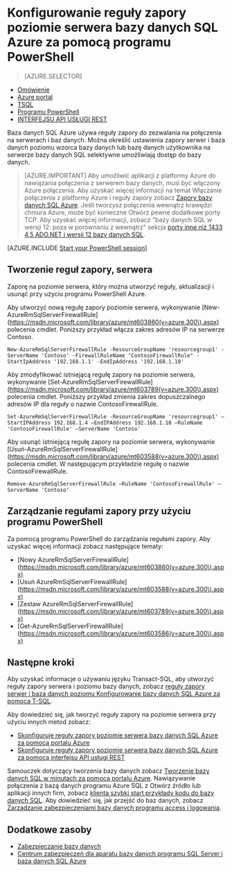 <properties
    pageTitle="Konfigurowanie reguły zapory poziomie serwera bazy danych SQL Azure za pomocą programu PowerShell | Microsoft Azure"
    description="Dowiedz się, jak skonfigurować zaporę dla adresów IP, które uzyskiwać dostęp do bazy danych programu SQL Azure."
    services="sql-database"
    documentationCenter=""
    authors="stevestein"
    manager="jhubbard"
    editor=""/>


<tags
    ms.service="sql-database"
    ms.workload="data-management"
    ms.tgt_pltfrm="na"
    ms.devlang="dotnet"
    ms.topic="article"
    ms.date="08/09/2016"
    ms.author="sstein"/>


# <a name="configure-azure-sql-database-server-level-firewall-rules-by-using-powershell"></a>Konfigurowanie reguły zapory poziomie serwera bazy danych SQL Azure za pomocą programu PowerShell


> [AZURE.SELECTOR]
- [Omówienie](sql-database-firewall-configure.md)
- [Azure portal](sql-database-configure-firewall-settings.md)
- [TSQL](sql-database-configure-firewall-settings-tsql.md)
- [Programu PowerShell](sql-database-configure-firewall-settings-powershell.md)
- [INTERFEJSU API USŁUGI REST](sql-database-configure-firewall-settings-rest.md)


Baza danych SQL Azure używa reguły zapory do zezwalania na połączenia na serwerach i baz danych. Można określić ustawienia zapory serwer i baza danych poziomu wzorca bazy danych lub bazę danych użytkownika na serwerze bazy danych SQL selektywne umożliwiają dostęp do bazy danych.

> [AZURE.IMPORTANT] Aby umożliwić aplikacji z platformy Azure do nawiązania połączenia z serwerem bazy danych, musi być włączony Azure połączenia. Aby uzyskać więcej informacji na temat Włączanie połączenia z platformy Azure i reguły zapory zobacz [Zapory bazy danych SQL Azure](sql-database-firewall-configure.md). Jeśli tworzysz połączenia wewnątrz krawędzi chmura Azure, może być konieczne Otwórz pewne dodatkowe porty TCP. Aby uzyskać więcej informacji, zobacz "bazy danych SQL w wersji 12: poza w porównaniu z wewnątrz" sekcja [porty inne niż 1433 4,5 ADO.NET i wersji 12 bazy danych SQL](sql-database-develop-direct-route-ports-adonet-v12.md).


[AZURE.INCLUDE [Start your PowerShell session](../../includes/sql-database-powershell.md)]

## <a name="create-server-firewall-rules"></a>Tworzenie reguł zapory, serwera

Zaporę na poziomie serwera, który można utworzyć reguły, aktualizacji i usunąć przy użyciu programu PowerShell Azure.

Aby utworzyć nową regułę zapory poziomie serwera, wykonywanie [New-AzureRmSqlServerFirewallRule] (https://msdn.microsoft.com/library/azure/mt603860(v=azure.300\).aspx) polecenia cmdlet. Poniższy przykład włącza zakres adresów IP na serwerze Contoso.

    New-AzureRmSqlServerFirewallRule -ResourceGroupName 'resourcegroup1' -ServerName 'Contoso' -FirewallRuleName "ContosoFirewallRule" -StartIpAddress '192.168.1.1' -EndIpAddress '192.168.1.10'       

Aby zmodyfikować istniejącą regułę zapory na poziomie serwera, wykonywanie [Set-AzureRmSqlServerFirewallRule] (https://msdn.microsoft.com/library/azure/mt603789(v=azure.300\).aspx) polecenia cmdlet. Poniższy przykład zmienia zakres dopuszczalnego adresów IP dla reguły o nazwie ContosoFirewallRule.

    Set-AzureRmSqlServerFirewallRule -ResourceGroupName 'resourcegroup1' –StartIPAddress 192.168.1.4 –EndIPAddress 192.168.1.10 –RuleName 'ContosoFirewallRule' –ServerName 'Contoso'

Aby usunąć istniejącą regułę zapory na poziomie serwera, wykonywanie [Usuń-AzureRmSqlServerFirewallRule] (https://msdn.microsoft.com/library/azure/mt603588(v=azure.300\).aspx) polecenia cmdlet. W następującym przykładzie regułę o nazwie ContosoFirewallRule.

    Remove-AzureRmSqlServerFirewallRule –RuleName 'ContosoFirewallRule' –ServerName 'Contoso'


## <a name="manage-firewall-rules-by-using-powershell"></a>Zarządzanie regułami zapory przy użyciu programu PowerShell

Za pomocą programu PowerShell do zarządzania regułami zapory. Aby uzyskać więcej informacji zobacz następujące tematy:

* [Nowy AzureRmSqlServerFirewallRule] (https://msdn.microsoft.com/library/azure/mt603860(v=azure.300\).aspx)
* [Usuń AzureRmSqlServerFirewallRule] (https://msdn.microsoft.com/library/azure/mt603588(v=azure.300\).aspx)
* [Zestaw AzureRmSqlServerFirewallRule] (https://msdn.microsoft.com/library/azure/mt603789(v=azure.300\).aspx)
* [Get-AzureRmSqlServerFirewallRule] (https://msdn.microsoft.com/library/azure/mt603586(v=azure.300\).aspx)


## <a name="next-steps"></a>Następne kroki

Aby uzyskać informacje o używaniu języku Transact-SQL, aby utworzyć reguły zapory serwera i poziomu bazy danych, zobacz [reguły zapory serwer i baza danych poziomu Konfigurowanie bazy danych SQL Azure za pomocą T-SQL](sql-database-configure-firewall-settings-tsql.md).

Aby dowiedzieć się, jak tworzyć reguły zapory na poziomie serwera przy użyciu innych metod zobacz:

- [Skonfiguruje reguły zapory poziomie serwera bazy danych SQL Azure za pomocą portalu Azure](sql-database-configure-firewall-settings.md)
- [Skonfiguruje reguły zapory poziomie serwera bazy danych SQL Azure za pomocą interfejsu API usługi REST](sql-database-configure-firewall-settings-rest.md)

Samouczek dotyczący tworzenia bazy danych zobacz [Tworzenie bazy danych SQL w minutach za pomocą portalu Azure](sql-database-get-started.md).
Nawiązywanie połączenia z bazą danych programu Azure SQL z Otwórz źródło lub aplikacji innych firm, zobacz [klienta szybki start przykłady kodu do bazy danych SQL](https://msdn.microsoft.com/library/azure/ee336282.aspx).
Aby dowiedzieć się, jak przejść do baz danych, zobacz [Zarządzanie zabezpieczeniami bazy danych programu access i logowania](https://msdn.microsoft.com/library/azure/ee336235.aspx).


## <a name="additional-resources"></a>Dodatkowe zasoby

- [Zabezpieczanie bazy danych](sql-database-security.md)
- [Centrum zabezpieczeń dla aparatu bazy danych programu SQL Server i baza danych SQL Azure](https://msdn.microsoft.com/library/bb510589)


<!--Image references-->
[1]: ./media/sql-database-configure-firewall-settings/AzurePortalBrowseForFirewall.png
[2]: ./media/sql-database-configure-firewall-settings/AzurePortalFirewallSettings.png
<!--anchors-->
